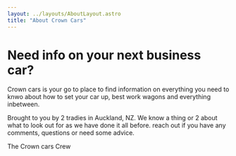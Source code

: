 ```yaml
---
layout: ../layouts/AboutLayout.astro
title: "About Crown Cars"
---
```


# Need info on your next business car?

Crown cars is your go to place to find information on everything you need to knwo about how to set your car up, best work wagons and everything inbetween.

Brought to you by 2 tradies in Auckland, NZ. We know a thing or 2 about what to look out for as we have done it all before.
reach out if you have any comments, questions or need some advice.


The Crown cars Crew

